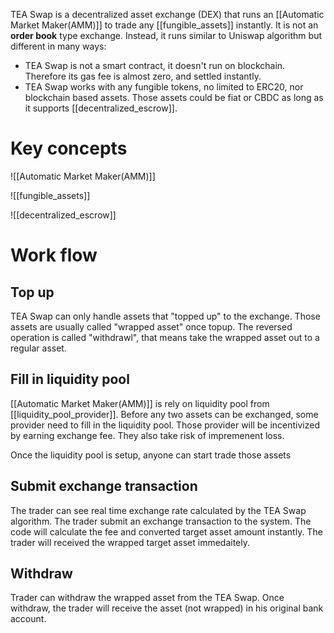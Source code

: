 TEA Swap is a decentralized asset exchange (DEX) that runs an [[Automatic Market Maker(AMM)]] to trade any [[fungible_assets]] instantly. It is not an **order book** type exchange. Instead, it runs similar to Uniswap algorithm but different in many ways:
- TEA Swap is not a smart contract, it doesn't run on blockchain. Therefore its gas fee is almost zero, and settled instantly.
- TEA Swap works with any fungible tokens, no limited to ERC20, nor blockchain based assets. Those assets could be fiat or CBDC as long as it supports [[decentralized_escrow]].

# Key concepts
![[Automatic Market Maker(AMM)]]

![[fungible_assets]]

![[decentralized_escrow]]
# Work flow

## Top up
TEA Swap can only handle assets that "topped up" to the exchange. Those assets are usually called "wrapped asset" once topup. The reversed operation is called "withdrawl", that means take the wrapped asset out to a regular asset. 

## Fill in liquidity pool
[[Automatic Market Maker(AMM)]] is rely on liquidity pool from [[liquidity_pool_provider]]. Before any two assets can be exchanged, some provider need to fill in the liquidity pool. Those provider will be incentivized by earning exchange fee. They also take risk of impremenent loss.

Once the liquidity pool is setup, anyone can start trade those assets

## Submit exchange transaction
The trader can see real time exchange rate calculated by the TEA Swap algorithm. The trader submit an exchange transaction to the system. The code will calculate the fee and converted target asset amount instantly. The trader will received the wrapped target asset immedaitely.

## Withdraw
Trader can withdraw the wrapped asset from the TEA Swap. Once withdraw, the trader will receive the asset (not wrapped) in his original bank account.

